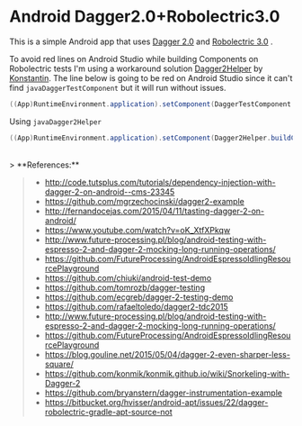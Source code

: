 Android Dagger2.0+Robolectric3.0
===================
This is a simple Android app that uses [Dagger 2.0](http://google.github.io/dagger/) and [Robolectric 3.0](http://robolectric.org/) .

To avoid red lines on Android Studio while building Components on Robolectric tests I'm using a workaround solution [Dagger2Helper](https://github.com/konmik/Dagger2Example/blob/master/app/src/main/java/info/android15/dagger2example/Dagger2Helper.java) by [Konstantin](https://github.com/konmik). 
The line below is going to be red on Android Studio since it can't find ```javaDaggerTestComponent```  but it will run without issues. 
```java
((App)RuntimeEnvironment.application).setComponent(DaggerTestComponent.builder().testModule(new TestModule()).build());
``` 
Using ```javaDagger2Helper```
```java
((App)RuntimeEnvironment.application).setComponent(Dagger2Helper.buildComponent(TestComponent.class, new TestModule()));
```
<br>
> **References:**

> - http://code.tutsplus.com/tutorials/dependency-injection-with-dagger-2-on-android--cms-23345
> - https://github.com/mgrzechocinski/dagger2-example
> - http://fernandocejas.com/2015/04/11/tasting-dagger-2-on-android/
> - https://www.youtube.com/watch?v=oK_XtfXPkqw
> - http://www.future-processing.pl/blog/android-testing-with-espresso-2-and-dagger-2-mocking-long-running-operations/
> - https://github.com/FutureProcessing/AndroidEspressoIdlingResourcePlayground
> - https://github.com/chiuki/android-test-demo
> - https://github.com/tomrozb/dagger-testing
> - https://github.com/ecgreb/dagger-2-testing-demo
> - https://github.com/rafaeltoledo/dagger2-tdc2015
> - http://www.future-processing.pl/blog/android-testing-with-espresso-2-and-dagger-2-mocking-long-running-operations/
> - https://github.com/FutureProcessing/AndroidEspressoIdlingResourcePlayground
> - https://blog.gouline.net/2015/05/04/dagger-2-even-sharper-less-square/
> - https://github.com/konmik/konmik.github.io/wiki/Snorkeling-with-Dagger-2
> - https://github.com/bryanstern/dagger-instrumentation-example
> - https://bitbucket.org/hvisser/android-apt/issues/22/dagger-robolectric-gradle-apt-source-not